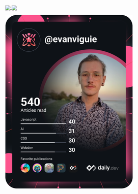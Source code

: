 <a href="https://github.com/evanviguie/github-readme-stats">
  <img height=200 align="center" src="://github-readme-stats.vercel.app/api?username=evanviguie&hide=stars,prs,issues&show_icons=true&theme=dracula" />
</a>
<a href="https://github.com/evanviguie/github-readme-stats">
  <img height=200 align="center" src="https://github-readme-stats.vercel.app/api/top-langs/?username=evanviguie&theme=dracula&card_width=320" />
</a>


<a href="https://app.daily.dev/evanviguie"><img src="https://github.com/EvanViguie/EvanViguie/blob/main/devcard.svg" width="400" alt="Evan Viguié's Dev Card"/></a>
